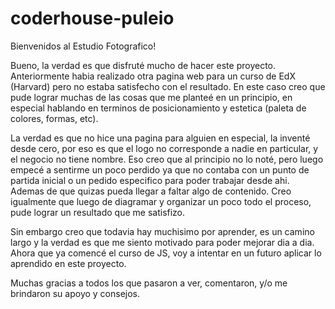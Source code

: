 # coderhouse-puleio

Bienvenidos al Estudio Fotografico!

Bueno, la verdad es que disfruté mucho de hacer este proyecto. Anteriormente habia realizado otra pagina web para un curso de EdX (Harvard) pero no estaba satisfecho con el resultado.
En este caso creo que pude lograr muchas de las cosas que me planteé en un principio, en especial hablando en terminos de posicionamiento y estetica (paleta de colores, formas, etc).

La verdad es que no hice una pagina para alguien en especial, la inventé desde cero, por eso es que el logo no corresponde a nadie en particular, y el negocio no tiene nombre. 
Eso creo que al principio no lo noté, pero luego empecé a sentirme un poco perdido ya que no contaba con un punto de partida inicial o un pedido especifico para poder trabajar desde ahi. Ademas de que quizas pueda llegar a faltar algo de contenido. 
Creo igualmente que luego de diagramar y organizar un poco todo el proceso, pude lograr un resultado que me satisfizo. 

Sin embargo creo que todavia hay muchisimo por aprender, es un camino largo y la verdad es que me siento motivado para poder mejorar dia a dia. 
Ahora que ya comencé el curso de JS, voy a intentar en un futuro aplicar lo aprendido en este proyecto. 

Muchas gracias a todos los que pasaron a ver, comentaron, y/o me brindaron su apoyo y consejos.






